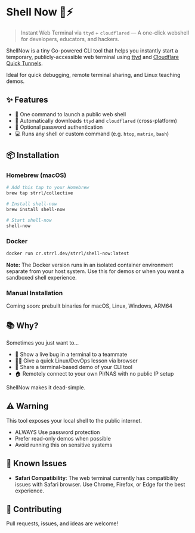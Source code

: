 
# Shell Now 🐚⚡

> Instant Web Terminal via `ttyd` + `cloudflared` — A one-click webshell for developers, educators, and hackers.

ShellNow is a tiny Go-powered CLI tool that helps you instantly start a temporary, publicly-accessible web terminal using [ttyd](https://github.com/tsl0922/ttyd) and [Cloudflare Quick Tunnels](https://developers.cloudflare.com/cloudflare-one/connections/connect-apps/trycloudflare/).

Ideal for quick debugging, remote terminal sharing, and Linux teaching demos.

## ✨ Features

- 🚀 One command to launch a public web shell
- 🧩 Automatically downloads `ttyd` and `cloudflared` (cross-platform)
- 🔐 Optional password authentication
- 💻 Runs any shell or custom command (e.g. `htop`, `matrix`, `bash`)

## 📦 Installation

### Homebrew (macOS)

```bash
# Add this tap to your Homebrew
brew tap strrl/collective

# Install shell-now
brew install shell-now

# Start shell-now
shell-now
```

### Docker

```bash
docker run cr.strrl.dev/strrl/shell-now:latest
```

**Note:** The Docker version runs in an isolated container environment separate from your host system. Use this for demos or when you want a sandboxed shell experience.

### Manual Installation

Coming soon: prebuilt binaries for macOS, Linux, Windows, ARM64

## 📚 Why?

Sometimes you just want to…

- 🔧 Show a live bug in a terminal to a teammate
- 👨‍🏫 Give a quick Linux/DevOps lesson via browser
- 🧪 Share a terminal-based demo of your CLI tool
- 🏠 Remotely connect to your own Pi/NAS with no public IP setup

ShellNow makes it dead-simple.

## ⚠️ Warning

This tool exposes your local shell to the public internet.

- ALWAYS Use password protection
- Prefer read-only demos when possible
- Avoid running this on sensitive systems

## 🐛 Known Issues

- **Safari Compatibility**: The web terminal currently has compatibility issues with Safari browser. Use Chrome, Firefox, or Edge for the best experience.

## 🙌 Contributing

Pull requests, issues, and ideas are welcome!
